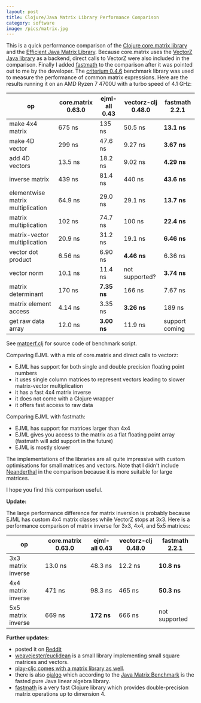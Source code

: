 ```yaml
---
layout: post
title: Clojure/Java Matrix Library Performance Comparison
category: software
image: /pics/matrix.jpg
---
```


This is a quick performance comparison of the [Clojure core.matrix library][1] and the [Efficient Java Matrix Library][2].
Because core.matrix uses the [VectorZ Java library][3] as a backend, direct calls to VectorZ were also included in the comparison.
Finally I added [fastmath][11] to the comparison after it was pointed out to me by the developer.
The [criterium 0.4.6][4] benchmark library was used to measure the performance of common matrix expressions.
Here are the results running it on an AMD Ryzen 7 4700U with a turbo speed of 4.1 GHz:

| op                                | core.matrix 0.63.0 | ejml-all 0.43 | vectorz-clj 0.48.0 | fastmath 2.2.1 |
|-----------------------------------|--------------------|---------------|--------------------|----------------|
| make 4x4 matrix                   | 675 ns             | 135 ns        | 50.5 ns            | **13.1 ns**    |
| make 4D vector                    | 299 ns             | 47.6 ns       | 9.27 ns            | **3.67 ns**    |
| add 4D vectors                    | 13.5 ns            | 18.2 ns       | 9.02 ns            | **4.29 ns**    |
| inverse matrix                    | 439 ns             | 81.4 ns       | 440 ns             | **43.6 ns**    |
| elementwise matrix multiplication | 64.9 ns            | 29.0 ns       | 29.1 ns            | **13.7 ns**    |
| matrix multiplication             | 102 ns             | 74.7 ns       | 100 ns             | **22.4 ns**    |
| matrix-vector multiplication      | 20.9 ns            | 31.2 ns       | 19.1 ns            | **6.46 ns**    |
| vector dot product                | 6.56 ns            | 6.90 ns       | **4.46 ns**        | 6.36 ns        |
| vector norm                       | 10.1 ns            | 11.4 ns       | not supported?     | **3.74 ns**    |
| matrix determinant                | 170 ns             | **7.35 ns**   | 166 ns             | 7.67 ns        |
| matrix element access             | 4.14 ns            | 3.35 ns       | **3.26 ns**        | 189 ns         |
| get raw data array                | 12.0 ns            | **3.00 ns**   | 11.9 ns            | support coming |

See [matperf.clj][12] for source code of benchmark script.

Comparing EJML with a mix of core.matrix and direct calls to vectorz:
* EJML has support for both single and double precision floating point numbers
* it uses single column matrices to represent vectors leading to slower matrix-vector multiplication
* it has a fast 4x4 matrix inverse
* it does not come with a Clojure wrapper
* it offers fast access to raw data

Comparing EJML with fastmath:
* EJML has support for matrices larger than 4x4
* EJML gives you access to the matrix as a flat floating point array (fastmath will add support in the future)
* EJML is mostly slower

The implementations of the libraries are all quite impressive with custom optimisations for small matrices and vectors.
Note that I didn't include [Neanderthal][5] in the comparison because it is more suitable for large matrices.

I hope you find this comparison useful.

**Update:**

The large performance difference for matrix inversion is probably because EJML has custom 4x4 matrix classes while VectorZ stops at 3x3.
Here is a performance comparison of matrix inverse for 3x3, 4x4, and 5x5 matrices:

| op                 | core.matrix 0.63.0 | ejml-all 0.43 | vectorz-clj 0.48.0 | fastmath 2.2.1 |
|--------------------|--------------------|---------------|--------------------|----------------|
| 3x3 matrix inverse | 13.0 ns            | 48.3 ns       | 12.2 ns            | **10.8 ns**    |
| 4x4 matrix inverse | 471 ns             | 98.3 ns       | 465 ns             | **50.3 ns**    |
| 5x5 matrix inverse | 669 ns             | **172 ns**    | 666 ns             | not supported  |

**Further updates:**

* posted it on [Reddit][6]
* [weavejester/euclidean][7] is a small library implementing small square matrices and vectors.
* [play-cljc comes with a matrix library as well][8].
* there is also [ojalgo][9] which according to the [Java Matrix Benchmark][10] is the fasted pure Java linear algebra library.
* [fastmath][11] is a very fast Clojure library which provides double-precision matrix operations up to dimension 4.

[1]: https://mikera.github.io/core.matrix/
[2]: http://ejml.org/
[3]: https://github.com/mikera/vectorz
[4]: https://github.com/mikera/vectorz
[5]: https://neanderthal.uncomplicate.org/
[6]: https://www.reddit.com/r/Clojure/comments/13khc0h/clojurejava_matrix_library_performance_comparison/
[7]: https://github.com/weavejester/euclidean
[8]: https://github.com/oakes/play-cljc/blob/master/src/play_cljc/math.cljc
[9]: https://www.ojalgo.org/
[10]: https://lessthanoptimal.github.io/Java-Matrix-Benchmark/
[11]: https://github.com/generateme/fastmath
[12]: https://gist.github.com/wedesoft/8d1f8646649037904f16915f4639228e
